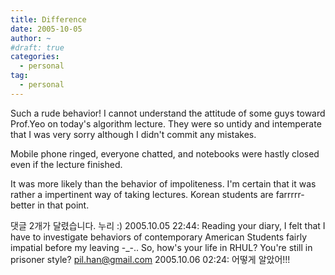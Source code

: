 ```yaml
---
title: Difference
date: 2005-10-05
author: ~
#draft: true
categories:
  - personal
tag:
  - personal
---
```




Such a rude behavior!
I cannot understand the attitude of some guys toward Prof.Yeo on today's algorithm lecture.
They were so untidy and intemperate that I was very sorry although I didn't commit any mistakes.

Mobile phone ringed, everyone chatted, and notebooks were hastly closed even if the lecture finished.

It was more likely than the behavior of impoliteness.
I'm certain that it was rather a impertinent way of taking lectures.
Korean students are farrrrr- better in that point.


 댓글  2개가 달렸습니다.
 누리 :) 2005.10.05 22:44: 
Reading your diary, I felt that I have to investigate behaviors of contemporary American Students fairly impatial before my leaving -_-.. So, how's your life in RHUL? You're still in prisoner style?
 pil.han@gmail.com 2005.10.06 02:24: 
어떻게 알았어!!!




